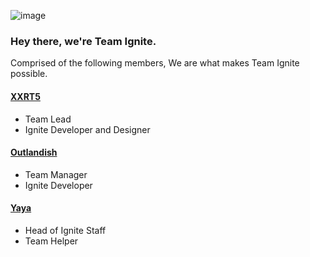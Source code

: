 ![image](https://user-images.githubusercontent.com/67547519/139861532-ca3e0f65-76a8-41a8-8e1d-9a922b514e35.png)



### Hey there, we're Team Ignite.

Comprised of the following members, We are what makes Team Ignite possible.

#### [XXRT5](https://github.com/xXRT5)
- Team Lead
- Ignite Developer and Designer

#### [Outlandish](https://github.com/gitlandish)
- Team Manager
- Ignite Developer

#### [Yaya](https://github.com/yayyaa)
- Head of Ignite Staff
- Team Helper
